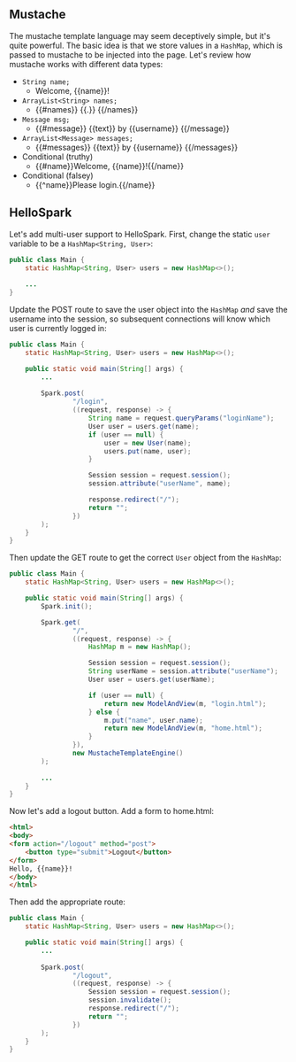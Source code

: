 ## Mustache

The mustache template language may seem deceptively simple, but it's quite powerful. The basic idea is that we store values in a `HashMap`, which is passed to mustache to be injected into the page. Let's review how mustache works with different data types:

* `String name;`
  * Welcome, {{name}}!
* `ArrayList<String> names;`
  * {{#names}} {{.}} {{/names}}
* `Message msg;`
  * {{#message}} {{text}} by {{username}} {{/message}}
* `ArrayList<Message> messages;`
  * {{#messages}} {{text}} by {{username}} {{/messages}}
* Conditional (truthy)
  * {{#name}}Welcome, {{name}}!{{/name}}
* Conditional (falsey)
  * {{^name}}Please login.{{/name}}

## HelloSpark

Let's add multi-user support to HelloSpark. First, change the static `user` variable to be a `HashMap<String, User>`:

```java
public class Main {
    static HashMap<String, User> users = new HashMap<>();
    
    ...
}
```

Update the POST route to save the user object into the `HashMap` *and* save the username into the session, so subsequent connections will know which user is currently logged in:

```java
public class Main {
    static HashMap<String, User> users = new HashMap<>();

    public static void main(String[] args) {
        ...
        
        Spark.post(
                "/login",
                ((request, response) -> {
                    String name = request.queryParams("loginName");
                    User user = users.get(name);
                    if (user == null) {
                        user = new User(name);
                        users.put(name, user);
                    }

                    Session session = request.session();
                    session.attribute("userName", name);

                    response.redirect("/");
                    return "";
                })
        );
    }
}
```

Then update the GET route to get the correct `User` object from the `HashMap`:

```java
public class Main {
    static HashMap<String, User> users = new HashMap<>();

    public static void main(String[] args) {
        Spark.init();

        Spark.get(
                "/",
                ((request, response) -> {
                    HashMap m = new HashMap();

                    Session session = request.session();
                    String userName = session.attribute("userName");
                    User user = users.get(userName);

                    if (user == null) {
                        return new ModelAndView(m, "login.html");
                    } else {
                        m.put("name", user.name);
                        return new ModelAndView(m, "home.html");
                    }
                }),
                new MustacheTemplateEngine()
        );
        
        ...
    }
}
```

Now let's add a logout button. Add a form to home.html:

```html
<html>
<body>
<form action="/logout" method="post">
    <button type="submit">Logout</button>
</form>
Hello, {{name}}!
</body>
</html>
```

Then add the appropriate route:

```java
public class Main {
    static HashMap<String, User> users = new HashMap<>();

    public static void main(String[] args) {
        ...
        
        Spark.post(
                "/logout",
                ((request, response) -> {
                    Session session = request.session();
                    session.invalidate();
                    response.redirect("/");
                    return "";
                })
        );
    }
}
```
